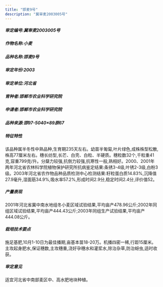 ```yaml
---
title: "邯麦9号"
description: "冀审麦2003005号"
---
```

##### 审定编号:冀审麦2003005号

##### 作物名称:小麦

##### 品种名称:邯麦9号

##### 审定年份:2003

##### 审定单位:河北省

##### 育种者:邯郸市农业科学研究院

##### 申请者:邯郸市农业科学研究院

##### 品种来源:邯97-5040×89原67

##### 特征特性
该品种属半冬性中熟品种,生育期235天左右。幼苗半匍匐,叶片绿色,成株株型松散,株高77厘米左右。穗长纺型,长芒、白壳、白粒、半硬质。穗粒数32个,千粒重41克,容重799克/升。分蘖力较强,抗倒力较强,抗寒性一般,熟相好。2000、2001年两年河北省农林科学院植物保护研究所抗病鉴定结果:条锈3-4级,叶锈2-3级,白粉3级。2003年河北省农作物品种品质检测中心检测结果:籽粒蛋白质14.83%,沉降值27.9毫升,湿面筋34.9%,吸水率57.2%,形成时间2.9分,稳定时间2.4分,评价值52。

##### 产量表现
2001年河北省冀中南水地组冬小麦区域试验结果,平均亩产478.96公斤;2002年同组区域试验结果,平均亩产444.43公斤;2003年同组生产试验结果,平均亩产444.08公斤。

##### 栽培技术要点
施足基肥,10月1-10日为最佳播期,亩基本苗18-20万。机播四密一稀,行距15厘米。主攻起身肥水,保证穗数,主攻穗重,浇好孕穗水和灌浆水,除治杂草,防治蚜虫,适时收获。

##### 审定意见
适宜河北省中南部麦区中、高水肥地块种植。
